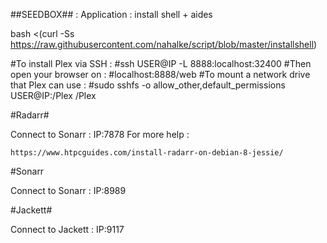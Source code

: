 
##SEEDBOX## : Application : install shell + aides


bash <(curl -Ss https://raw.githubusercontent.com/nahalke/script/blob/master/installshell)


#To install Plex via SSH :
#ssh USER@IP -L 8888:localhost:32400
#Then open your browser on :
#localhost:8888/web
#To mount a network drive that Plex can use :
#sudo sshfs -o allow_other,default_permissions USER@IP:/Plex /Plex


#Radarr#

Connect to Sonarr :
IP:7878
For more help :

    https://www.htpcguides.com/install-radarr-on-debian-8-jessie/

#Sonarr

Connect to Sonarr :
IP:8989

#Jackett#

Connect to Jackett :
IP:9117
